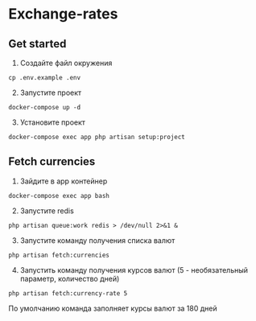 # Exchange-rates

## Get started

1. Создайте файл окружения
```
cp .env.example .env
```
2. Запустите проект
```
docker-compose up -d
```
3. Установите проект
```
docker-compose exec app php artisan setup:project
```

## Fetch currencies

1. Зайдите в app контейнер
```
docker-compose exec app bash
```
2. Запустите redis
```
php artisan queue:work redis > /dev/null 2>&1 &
```
3. Запустите команду получения списка валют
```
php artisan fetch:currencies
```
4. Запустить команду получения курсов валют (5 - необязательный параметр, количество дней)
```
php artisan fetch:currency-rate 5
```
По умолчанию команда заполняет курсы валют за 180 дней
